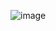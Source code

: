 ![image](https://user-images.githubusercontent.com/64369784/234728482-ac92c5ea-65ac-4008-9e1d-a6db2c9ff9a8.png)

